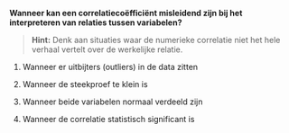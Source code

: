 **Wanneer kan een correlatiecoëfficiënt misleidend zijn bij het interpreteren van relaties tussen variabelen?**

> **Hint:** Denk aan situaties waar de numerieke correlatie niet het hele verhaal vertelt over de werkelijke relatie.

1) Wanneer er uitbijters (outliers) in de data zitten

2) Wanneer de steekproef te klein is

3) Wanneer beide variabelen normaal verdeeld zijn

4) Wanneer de correlatie statistisch significant is